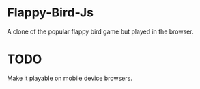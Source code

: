 # Flappy-Bird-Js
A clone of the popular flappy bird game but played in the browser.

# TODO
Make it playable on mobile device browsers.
